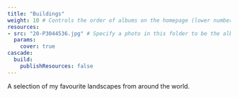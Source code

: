 ```yaml
---
title: "Buildings"
weight: 10 # Controls the order of albums on the homepage (lower number appears first)
resources:
- src: "20-P3044536.jpg" # Specify a photo in this folder to be the album cover
  params:
    cover: true
cascade:
  build:
    publishResources: false
---
```


A selection of my favourite landscapes from around the world.
